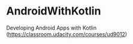 # AndroidWithKotlin
Developing Android Apps with Kotlin (https://classroom.udacity.com/courses/ud9012)
